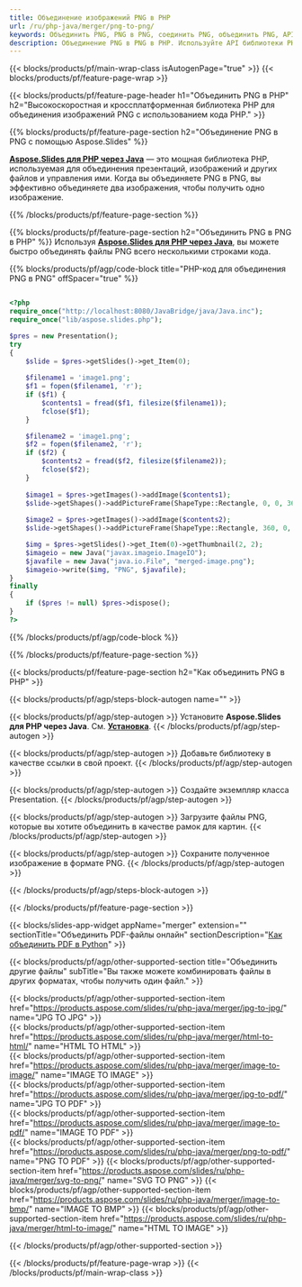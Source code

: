 ```yaml
---
title: Объединение изображений PNG в PHP
url: /ru/php-java/merger/png-to-png/
keywords: Объединить PNG, PNG в PNG, соединить PNG, объединить PNG, API PHP, библиотеку PHP
description: Объединение PNG в PNG в PHP. Используйте API библиотеки PHP для объединения файлов PNG
---
```


{{< blocks/products/pf/main-wrap-class isAutogenPage="true" >}}
{{< blocks/products/pf/feature-page-wrap >}}

{{< blocks/products/pf/feature-page-header h1="Объединить PNG в PHP" h2="Высокоскоростная и кроссплатформенная библиотека PHP для объединения изображений PNG с использованием кода PHP." >}}

{{% blocks/products/pf/feature-page-section h2="Объединение PNG в PNG с помощью Aspose.Slides" %}}

[**Aspose.Slides для PHP через Java**](https://products.aspose.com/slides/ru/php-java/) — это мощная библиотека PHP, используемая для объединения презентаций, изображений и других файлов и управления ими. Когда вы объединяете PNG в PNG, вы эффективно объединяете два изображения, чтобы получить одно изображение.

{{% /blocks/products/pf/feature-page-section %}}




{{% blocks/products/pf/feature-page-section  h2="Объединить PNG в PNG в PHP" %}}
Используя [**Aspose.Slides для PHP через Java**](https://products.aspose.com/slides/ru/php-java/), вы можете быстро объединять файлы PNG всего несколькими строками кода.

{{% blocks/products/pf/agp/code-block title="PHP-код для объединения PNG в PNG" offSpacer="true" %}}
```php

<?php
require_once("http://localhost:8080/JavaBridge/java/Java.inc");
require_once("lib/aspose.slides.php");

$pres = new Presentation();
try
{
    $slide = $pres->getSlides()->get_Item(0);
    
    $filename1 = 'image1.png';
    $f1 = fopen($filename1, 'r');
    if ($f1) {
        $contents1 = fread($f1, filesize($filename1));
        fclose($f1);
    }

    $filename2 = 'image1.png';
    $f2 = fopen($filename2, 'r');
    if ($f2) {
        $contents2 = fread($f2, filesize($filename2));
        fclose($f2);
    }
    
    $image1 = $pres->getImages()->addImage($contents1);
    $slide->getShapes()->addPictureFrame(ShapeType::Rectangle, 0, 0, 360, 540, $image1);
    
    $image2 = $pres->getImages()->addImage($contents2);
    $slide->getShapes()->addPictureFrame(ShapeType::Rectangle, 360, 0, 360, 540, $image2);

    $img = $pres->getSlides()->get_Item(0)->getThumbnail(2, 2);
    $imageio = new Java("javax.imageio.ImageIO");
    $javafile = new Java("java.io.File", "merged-image.png");
    $imageio->write($img, "PNG", $javafile);
}
finally
{
    if ($pres != null) $pres->dispose();
}
?>
```
{{% /blocks/products/pf/agp/code-block %}}

{{% /blocks/products/pf/feature-page-section %}}




{{< blocks/products/pf/feature-page-section  h2="Как объединить PNG в PHP" >}}


{{< blocks/products/pf/agp/steps-block-autogen name="" >}}


{{< blocks/products/pf/agp/step-autogen >}}
Установите **Aspose.Slides для PHP через Java**. См. [**Установка**](https://docs.aspose.com/slides/php-java/installation/).
{{< /blocks/products/pf/agp/step-autogen >}}

{{< blocks/products/pf/agp/step-autogen >}}
Добавьте библиотеку в качестве ссылки в свой проект.
{{< /blocks/products/pf/agp/step-autogen >}}

{{< blocks/products/pf/agp/step-autogen >}}
Создайте экземпляр класса Presentation.
{{< /blocks/products/pf/agp/step-autogen >}}

{{< blocks/products/pf/agp/step-autogen >}}
Загрузите файлы PNG, которые вы хотите объединить в качестве рамок для картин.
{{< /blocks/products/pf/agp/step-autogen >}}

{{< blocks/products/pf/agp/step-autogen >}}
Сохраните полученное изображение в формате PNG.
{{< /blocks/products/pf/agp/step-autogen >}}


{{< /blocks/products/pf/agp/steps-block-autogen >}}


{{< /blocks/products/pf/feature-page-section >}}




{{< blocks/slides-app-widget  appName="merger" extension="" sectionTitle="Объединить PDF-файлы онлайн" sectionDescription="[Как объединить PDF в Python](https://products.aspose.com/slides/ru/python-net/merge/pdf/)" >}}

{{< blocks/products/pf/agp/other-supported-section title="Объединить другие файлы" subTitle="Вы также можете комбинировать файлы в других форматах, чтобы получить один файл." >}}

{{< blocks/products/pf/agp/other-supported-section-item href="https://products.aspose.com/slides/ru/php-java/merger/jpg-to-jpg/" name="JPG TO JPG" >}}    
{{< blocks/products/pf/agp/other-supported-section-item href="https://products.aspose.com/slides/ru/php-java/merger/html-to-html/" name="HTML TO HTML" >}}  
{{< blocks/products/pf/agp/other-supported-section-item href="https://products.aspose.com/slides/ru/php-java/merger/image-to-image/" name="IMAGE TO IMAGE" >}}  
{{< blocks/products/pf/agp/other-supported-section-item href="https://products.aspose.com/slides/ru/php-java/merger/jpg-to-pdf/" name="JPG TO PDF" >}}  
{{< blocks/products/pf/agp/other-supported-section-item href="https://products.aspose.com/slides/ru/php-java/merger/image-to-pdf/" name="IMAGE TO PDF" >}}  
{{< blocks/products/pf/agp/other-supported-section-item href="https://products.aspose.com/slides/ru/php-java/merger/png-to-pdf/" name="PNG TO PDF" >}} 
{{< blocks/products/pf/agp/other-supported-section-item href="https://products.aspose.com/slides/ru/php-java/merger/svg-to-png/" name="SVG TO PNG" >}} 
{{< blocks/products/pf/agp/other-supported-section-item href="https://products.aspose.com/slides/ru/php-java/merger/image-to-bmp/" name="IMAGE TO BMP" >}} 
{{< blocks/products/pf/agp/other-supported-section-item href="https://products.aspose.com/slides/ru/php-java/merger/html-to-image/" name="HTML TO IMAGE" >}}  
  


{{< /blocks/products/pf/agp/other-supported-section >}}

{{< /blocks/products/pf/feature-page-wrap >}}
{{< /blocks/products/pf/main-wrap-class >}}